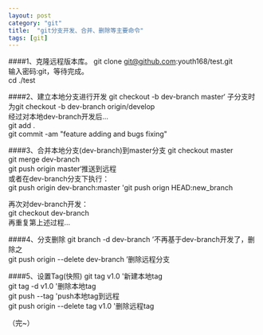 ```yaml
---
layout: post
category: "git"
title:  "git分支开发、合并、删除等主要命令"
tags: [git]
---
```

####1、克隆远程版本库。
git clone git@github.com:youth168/test.git  
输入密码:git，等待完成。  
cd ./test

####2、建立本地分支进行开发
git checkout -b dev-branch master‘ 子分支时为git checkout -b dev-branch origin/develop  
经过对本地dev-branch开发后...  
git add .  
git commit -am "feature adding and bugs fixing"

####3、合并本地分支(dev-branch)到master分支
git checkout master  
git merge dev-branch  
git push origin master‘推送到远程  
或者在dev-branch分支下执行：  
git push origin dev-branch:master 'git push orign HEAD:new_branch  

再次对dev-branch开发：  
git checkout dev-branch  
再重复第上述过程...

####4、分支删除
git branch -d dev-branch ’不再基于dev-branch开发了，删除之  
git push origin --delete dev-branch ’删除远程分支

####5、设置Tag(快照)
git tag v1.0 '新建本地tag  
git tag -d v1.0 '删除本地tag  
git push --tag 'push本地tag到远程  
git push origin --delete tag v1.0 '删除远程tag  

（完~）
